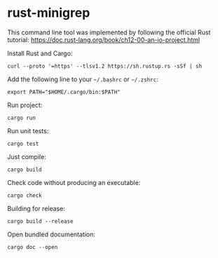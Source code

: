 # rust-minigrep

This command line tool was implemented by following the official Rust tutorial:
https://doc.rust-lang.org/book/ch12-00-an-io-project.html

Install Rust and Cargo:

    curl --proto '=https' --tlsv1.2 https://sh.rustup.rs -sSf | sh

Add the following line to your `~/.bashrc` or `~/.zshrc`:

    export PATH="$HOME/.cargo/bin:$PATH"

Run project:

    cargo run

Run unit tests:

    cargo test

Just compile:

    cargo build

Check code without producing an executable:

    cargo check

Building for release:

    cargo build --release

Open bundled documentation:

    cargo doc --open
